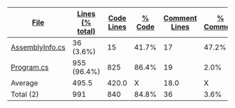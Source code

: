 
|[File](https://github.com/jojo2357/Music-Discord-Rich-Presence/tree/master/Statistics%2Fc%23%2FNameDescending.md%2F)|[Lines (% total)](https://github.com/jojo2357/Music-Discord-Rich-Presence/tree/master/Statistics%2Fc%23%2FLinesDescending.md%2F)|[Code Lines](https://github.com/jojo2357/Music-Discord-Rich-Presence/tree/master/Statistics%2Fc%23%2FCodeDescending.md%2F)|[% Code](https://github.com/jojo2357/Music-Discord-Rich-Presence/tree/master/Statistics%2Fc%23%2FProportionCodeDescending.md%2F)|[Comment Lines](https://github.com/jojo2357/Music-Discord-Rich-Presence/tree/master/Statistics%2Fc%23%2FCommentsDescending.md%2F)|[% Comment](https://github.com/jojo2357/Music-Discord-Rich-Presence/tree/master/Statistics%2Fc%23%2FProportionCommentsDescending.md%2F)|[Blank Lines](https://github.com/jojo2357/Music-Discord-Rich-Presence/tree/master/Statistics%2Fc%23%2FBlanksDescending.md%2F)|[% Blank](https://github.com/jojo2357/Music-Discord-Rich-Presence/tree/master/Statistics%2Fc%23%2FProportionBlanksDescending.md%2F)|
| --- | --- | --- | --- | --- | --- | --- | --- |
|[AssemblyInfo.cs](https://github.com/jojo2357/Music-Discord-Rich-Presence/tree/master/GroovyRP%2FProperties%2FAssemblyInfo.cs)|36 (3.6%)|15|41.7%|17|47.2%|4|11.1%|
|[Program.cs](https://github.com/jojo2357/Music-Discord-Rich-Presence/tree/master/GroovyRP%2FProgram.cs)|955 (96.4%)|825|86.4%|19|2.0%|111|11.6%|
|Average |495.5|420.0|X|18.0|X|57.5|X|
|Total (2)|991|840|84.8%|36| 3.6%|115|11.6%|